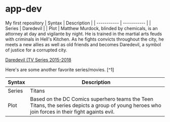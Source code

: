 # app-dev
My first repository
| Syntax | Description |
| ----------- | ----------- |
| Series | Daredevil |
| Plot | Matthew Murdock, blinded by chemicals, is an attorney at day and vigilante by night. He is trained in the martial arts feuds with criminals in Hell's Kitchen. As he fights convicts throughout the city, he meets a new allies as well as old friends and becomes Daredevil, a symbol of justice for a corrupted city.

[Daredevil (TV Series 2015-2018](https://www.example.com)

Here's are some another favorite series/movies. [^1]

| Syntax | Description |
| ----------- | ----------- |
| Series | Titans |
| Plot | Based on the DC Comics superhero teams the Teen Titans, the series depicts a group of young heroes who join forces in their fight againts evil. |
